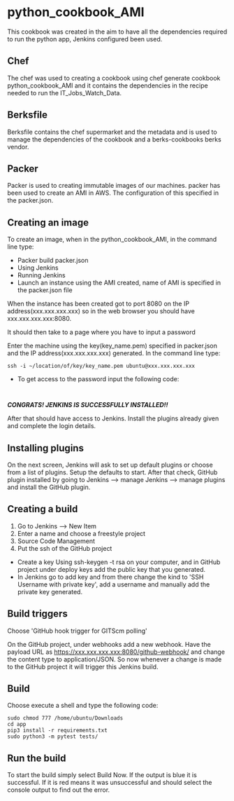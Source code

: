 # python_cookbook_AMI

This cookbook was created in the aim to have all the dependencies required to run the python app, Jenkins configured been used.

## Chef
The chef was used to creating a cookbook using chef generate cookbook python_cookbook_AMI and it contains the dependencies in the recipe needed to run the IT_Jobs_Watch_Data.

## Berksfile
Berksfile contains the chef supermarket and the metadata and is used to manage the dependencies of the cookbook and a berks-cookbooks berks vendor.

## Packer
Packer is used to creating immutable images of our machines. packer has been used to create an AMI in AWS.  The configuration of this specified in the packer.json.

## Creating an image
To create an image, when in the python_cookbook_AMI, in the command line type:

- Packer build packer.json
- Using Jenkins
- Running Jenkins
- Launch an instance using the AMI created, name of AMI is specified in the packer.json file

When the instance has been created got to port 8080 on the IP address(xxx.xxx.xxx.xxx) so in the web browser you should have xxx.xxx.xxx.xxx:8080.

It should then take to a page where you have to input a password

 Enter the machine using the key(key_name.pem) specified in packer.json and the IP address(xxx.xxx.xxx.xxx) generated. In the command line type:

```
ssh -i ~/location/of/key/key_name.pem ubuntu@xxx.xxx.xxx.xxx
```

* To get access to the password input the following code:

```sudo cat /var/lib/Jenkins/secrets/initialAdminPassword
```
```f99bbdf443534aa8a70de5bf04606060 copy the password and unlock jenkins.
```
***CONGRATS! JENKINS IS SUCCESSFULLY INSTALLED!!***

 After that should have access to Jenkins. Install the plugins already given and complete the login details.

## Installing plugins
On the next screen, Jenkins will ask to set up default plugins or choose from a list of plugins. Setup the defaults to start. After that check, GitHub plugin installed by going to Jenkins --> manage Jenkins --> manage plugins and install the GitHub plugin.

## Creating a build
1. Go to Jenkins --> New Item
2. Enter a name and choose a freestyle project
3. Source Code Management
4. Put the ssh of the GitHub project

- Create a key Using ssh-keygen -t rsa on your computer, and in GitHub project under deploy keys add the public key that you generated.
- In Jenkins go to add key and from there change the kind to 'SSH Username with private key', add a username and manually add the private key generated.

## Build triggers
Choose 'GitHub hook trigger for GITScm polling'

On the GitHub project, under webhooks add a new webhook. Have the payload URL as https://xxx.xxx.xxx.xxx:8080/github-webhook/ and change the content type to application/JSON. So now whenever a change is made to the GitHub project it will trigger this Jenkins build.

## Build
Choose execute a shell and type the following code:

```
sudo chmod 777 /home/ubuntu/Downloads
cd app
pip3 install -r requirements.txt
sudo python3 -m pytest tests/

```
## Run the build
To start the build simply select Build Now. If the output is blue it is successful. If it is red means it was unsuccessful and should select the console output to find out the error.
